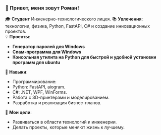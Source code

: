 ### 👋 Привет, меня зовут Роман!

🎓 **Студент** Инженерно-технологического лицея.
📚 **Увлечения**: технологии, физика, Python, FastAPI, C# и создание инновационных проектов.  
💡 **Проекты**:

- **Генератор паролей для Windows**
- **Спам-программа для Windows**
- **Консольная утилита на Python для быстрой и удобной установки программ для ubuntu**

🔧 **Навыки**:

- Программирование:
- Python: FastAPI, aiogram.
- C#: .NET, WPF, WinForms.
- Работа с 3D-принтерами и моделированием.
- Разработка и реализация бизнес-планов.

🌟 **Мои цели**:

- Развиваться в области технологий и инженерии.
- Делать проекты, которые меняют жизнь к лучшему.
